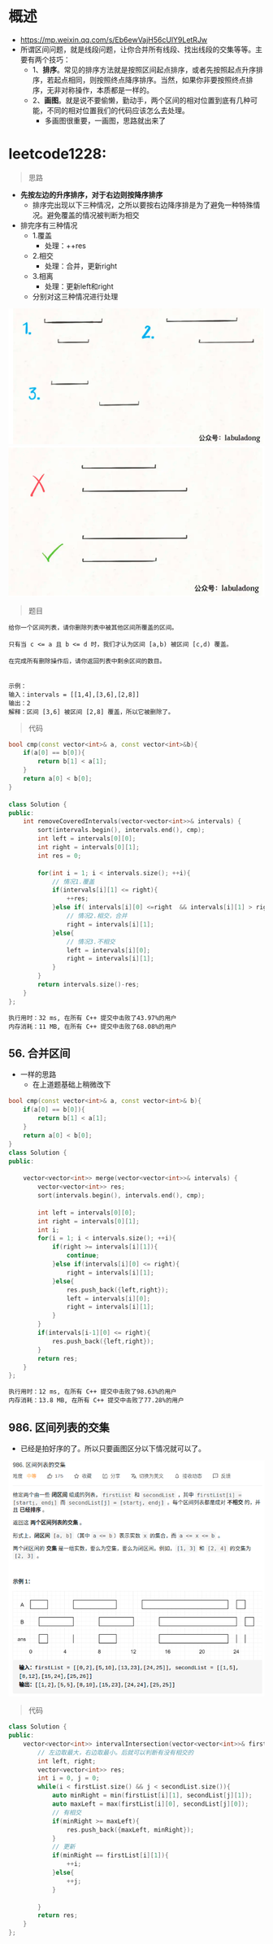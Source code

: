 # 概述
- https://mp.weixin.qq.com/s/Eb6ewVajH56cUlY9LetRJw
- 所谓区间问题，就是线段问题，让你合并所有线段、找出线段的交集等等。主要有两个技巧：
  - 1、**排序**。常见的排序方法就是按照区间起点排序，或者先按照起点升序排序，若起点相同，则按照终点降序排序。当然，如果你非要按照终点排序，无非对称操作，本质都是一样的。
  - 2、**画图**。就是说不要偷懒，勤动手，两个区间的相对位置到底有几种可能，不同的相对位置我们的代码应该怎么去处理。
    - 多画图很重要，一画图，思路就出来了

# leetcode1228:
> 思路
- **先按左边的升序排序，对于右边则按降序排序**
  - 排序完出现以下三种情况，之所以要按右边降序排是为了避免一种特殊情况。避免覆盖的情况被判断为相交
- 排完序有三种情况
  - 1.覆盖
    - 处理：++res
  - 2.相交
    - 处理：合并，更新right
  - 3.相离
    - 处理：更新left和right
  - 分别对这三种情况进行处理
<div align="center" style="zoom:80%"><img src="./pic/3.png"></div>
<div align="center" style="zoom:80%"><img src="./pic/4.png"></div>


> 题目
```
给你一个区间列表，请你删除列表中被其他区间所覆盖的区间。

只有当 c <= a 且 b <= d 时，我们才认为区间 [a,b) 被区间 [c,d) 覆盖。

在完成所有删除操作后，请你返回列表中剩余区间的数目。


示例：
输入：intervals = [[1,4],[3,6],[2,8]]
输出：2
解释：区间 [3,6] 被区间 [2,8] 覆盖，所以它被删除了。

```

> 代码
```cpp
bool cmp(const vector<int>& a, const vector<int>&b){
    if(a[0] == b[0]){
        return b[1] < a[1];
    }
    return a[0] < b[0];
}

class Solution {
public:
    int removeCoveredIntervals(vector<vector<int>>& intervals) {
        sort(intervals.begin(), intervals.end(), cmp);
        int left = intervals[0][0];
        int right = intervals[0][1];
        int res = 0;

        for(int i = 1; i < intervals.size(); ++i){
            // 情况1.覆盖
            if(intervals[i][1] <= right){
                ++res;
            }else if( intervals[i][0] <=right  && intervals[i][1] > right){
                // 情况2.相交，合并
                right = intervals[i][1];
            }else{
                // 情况3.不相交
                left = intervals[i][0];
                right = intervals[i][1];
            }
        }
        return intervals.size()-res;
    }
};

```
```
执行用时：32 ms, 在所有 C++ 提交中击败了43.97%的用户
内存消耗：11 MB, 在所有 C++ 提交中击败了68.08%的用户
```

## 56. 合并区间
- 一样的思路
  - 在上道题基础上稍微改下


```cpp
bool cmp(const vector<int>& a, const vector<int>& b){
    if(a[0] == b[0]){
        return b[1] < a[1];
    }
    return a[0] < b[0];
}
class Solution {
public:

    vector<vector<int>> merge(vector<vector<int>>& intervals) {
        vector<vector<int>> res;
        sort(intervals.begin(), intervals.end(), cmp);

        int left = intervals[0][0];
        int right = intervals[0][1];
        int i;
        for(i = 1; i < intervals.size(); ++i){
            if(right >= intervals[i][1]){
                continue;
            }else if(intervals[i][0] <= right){
                right = intervals[i][1];
            }else{
                res.push_back({left,right});
                left = intervals[i][0];
                right = intervals[i][1];
            }
        }
        if(intervals[i-1][0] <= right){
            res.push_back({left,right});
        }
        return res;
    }
};

```

```
执行用时：12 ms, 在所有 C++ 提交中击败了98.63%的用户
内存消耗：13.8 MB, 在所有 C++ 提交中击败了77.28%的用户
```

## 986. 区间列表的交集
- 已经是拍好序的了。所以只要画图区分以下情况就可以了。

<div align="center" style="zoom:80%"><img src="./pic/5.png"></div>

> 代码


```cpp
class Solution {
public:
    vector<vector<int>> intervalIntersection(vector<vector<int>>& firstList, vector<vector<int>>& secondList) {
        // 左边取最大，右边取最小。后就可以判断有没有相交的
        int left, right;
        vector<vector<int>> res;
        int i = 0, j = 0;
        while(i < firstList.size() && j < secondList.size()){
            auto minRight = min(firstList[i][1], secondList[j][1]);
            auto maxLeft = max(firstList[i][0], secondList[j][0]);
            // 有相交
            if(minRight >= maxLeft){
                res.push_back({maxLeft, minRight});
            }
            // 更新
            if(minRight == firstList[i][1]){
                ++i;
            }else{
                ++j;
            }

        }
        return res;
    }
};
```